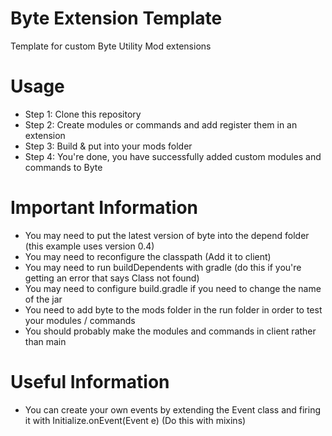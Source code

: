 # Byte Extension Template
 Template for custom Byte Utility Mod extensions

# Usage
- Step 1: Clone this repository
- Step 2: Create modules or commands and add register them in an extension
- Step 3: Build & put into your mods folder
- Step 4: You're done, you have successfully added custom modules and commands to Byte

# Important Information
- You may need to put the latest version of byte into the depend folder (this example uses version 0.4)
- You may need to reconfigure the classpath (Add it to client)
- You may need to run buildDependents with gradle (do this if you're getting an error that says Class not found)
- You may need to configure build.gradle if you need to change the name of the jar
- You need to add byte to the mods folder in the run folder in order to test your modules / commands
- You should probably make the modules and commands in client rather than main

# Useful Information
- You can create your own events by extending the Event class and firing it with Initialize.onEvent(Event e) (Do this with mixins)